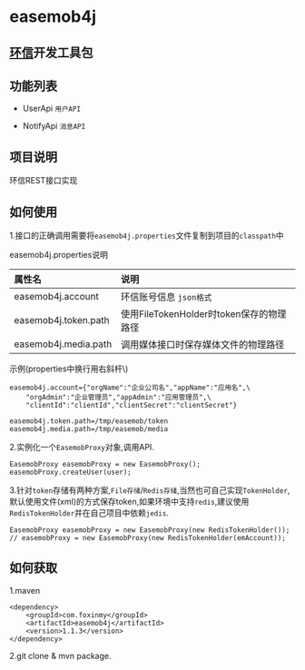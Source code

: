 easemob4j
========

[环信](http://www.easemob.com/docs/rest)开发工具包
-------------

功能列表
-------

* UserApi `用户API`

* NotifyApi `消息API`

项目说明
-------
环信REST接口实现

如何使用
--------
1.接口的正确调用需要将`easemob4j.properties`文件复制到项目的`classpath`中

easemob4j.properties说明

| 属性名       |       说明      |
| :---------- | :-------------- |
| easemob4j.account     | 环信账号信息 `json格式`  |
| easemob4j.token.path  | 使用FileTokenHolder时token保存的物理路径 |
| easemob4j.media.path  | 调用媒体接口时保存媒体文件的物理路径 |

示例(properties中换行用右斜杆\\)

	easemob4j.account={"orgName":"企业公司名","appName":"应用名",\
		"orgAdmin":"企业管理员","appAdmin":"应用管理员",\
		"clientId":"clientId","clientSecret":"clientSecret"}
		
	easemob4j.token.path=/tmp/easemob/token
	easemob4j.media.path=/tmp/easemob/media

2.实例化一个`EasemobProxy`对象,调用API.

    EasemobProxy easemobProxy = new EasemobProxy();
    easemobProxy.createUser(user);

3.针对`token`存储有两种方案,`File存储`/`Redis存储`,当然也可自己实现`TokenHolder`,默认使用文件(xml)的方式保存token,如果环境中支持`redis`,建议使用`RedisTokenHolder`并在自己项目中依赖`jedis`.

    EasemobProxy easemobProxy = new EasemobProxy(new RedisTokenHolder());
    // easemobProxy = new EasemobProxy(new RedisTokenHolder(emAccount));

如何获取
-------
1.maven

	<dependency>
	    <groupId>com.foxinmy</groupId>
	    <artifactId>easemob4j</artifactId>
	    <version>1.1.3</version>
	</dependency>
	
2.git clone & mvn package.
